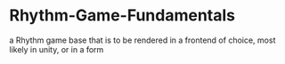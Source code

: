 # Rhythm-Game-Fundamentals
a Rhythm game base that is to be rendered in a frontend of choice, most likely in unity, or in a form
